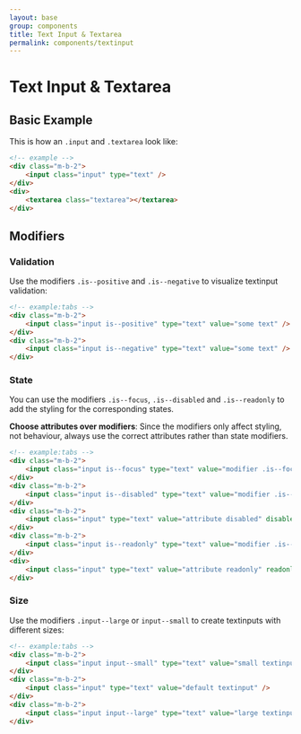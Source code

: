 ```yaml
---
layout: base
group: components
title: Text Input & Textarea
permalink: components/textinput
---
```


# Text Input & Textarea

## Basic Example

This is how an `.input` and `.textarea` look like:

```html
<!-- example -->
<div class="m-b-2">
    <input class="input" type="text" />
</div>
<div>
    <textarea class="textarea"></textarea>
</div>
```

## Modifiers

### Validation

Use the modifiers `.is--positive` and `.is--negative` to visualize textinput validation:

```html
<!-- example:tabs -->
<div class="m-b-2">
    <input class="input is--positive" type="text" value="some text" />
</div>
<div class="m-b-2">
    <input class="input is--negative" type="text" value="some text" />
</div>
```

### State

You can use the modifiers `.is--focus`, `.is--disabled` and `.is--readonly` to add the styling for the corresponding states.

<p class="hint hint--negative"><b>Choose attributes over modifiers</b>: Since the modifiers only affect styling, not behaviour, always use the correct attributes rather than state modifiers.</p>

```html
<!-- example:tabs -->
<div class="m-b-2">
    <input class="input is--focus" type="text" value="modifier .is--focus" />
</div>
<div class="m-b-2">
    <input class="input is--disabled" type="text" value="modifier .is--disabled" />
</div>
<div class="m-b-2">
    <input class="input" type="text" value="attribute disabled" disabled />
</div>
<div class="m-b-2">
    <input class="input is--readonly" type="text" value="modifier .is--readonly" />
</div>
<div>
    <input class="input" type="text" value="attribute readonly" readonly />
</div>
```

### Size

Use the modifiers `.input--large` or `input--small` to create textinputs with different sizes:

```html
<!-- example:tabs -->
<div class="m-b-2">
    <input class="input input--small" type="text" value="small textinput" />
</div>
<div class="m-b-2">
    <input class="input" type="text" value="default textinput" />
</div>
<div class="m-b-2">
    <input class="input input--large" type="text" value="large textinput" />
</div>
```